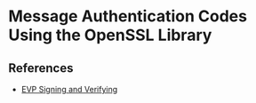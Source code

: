# Message Authentication Codes Using the OpenSSL Library 


## References
* [EVP Signing and Verifying](https://wiki.openssl.org/index.php/EVP_Signing_and_Verifying)
